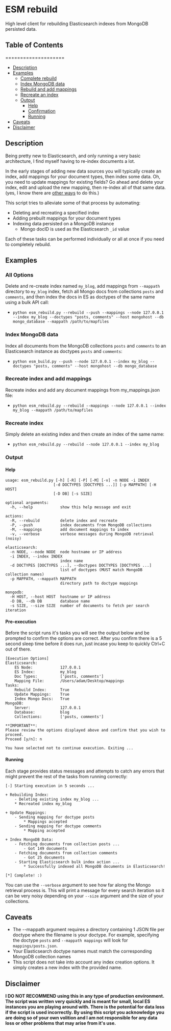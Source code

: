 # ESM rebuild
High level client for rebuilding Elasticsearch indexes from MongoDB persisted data.

## Table of Contents
====================
* [Description](#description)
* [Examples](#examples)
    * [Complete rebuild](#all-options)
    * [Index MongoDB data](#index-mongodb-data)
    * [Rebuild and add mappings](#recreate-index-and-add-mappings)
    * [Recreate an index](#recreate-index)
    * [Output](#output)
        * [Help](#help)
        * [Confirmation](#pre-execution)
        * [Running](#running)
* [Caveats](#caveats)
* [Disclaimer](#disclaimer)

## Description
Being pretty new to Elasticsearch, and only running a very basic architecture, I find myself having to re-index documents a lot. 

In the early stages of adding new data sources you will typically create an index, add mappings for your document types, then index some data. Oh, you need to update mappings for existing fields? Go ahead and delete your index, edit and upload the new mapping, then re-index all of that same data. (yes, I know there are [other ways](https://www.elastic.co/blog/changing-mapping-with-zero-downtime) to do this.)

This script tries to alleviate some of that process by automating:
- Deleting and recreating a specified index
- Adding prebuilt mappings for your document types
- Indexing data persisted on a MongoDB instance
    - Mongo docID is used as the Elasticsearch `_id` value

Each of these tasks can be performed individually or all at once if you need to completely rebuild.


## Examples
### All Options
Delete and re-create index named `my_blog`, add mappings from `--mappath` directory to `my_blog` index, fetch all Mongo docs from collections `posts` and `comments`, and then index the docs in ES as doctypes of the same name using a bulk API call:  
- `python esm_rebuild.py --rebuild --push --mappings --node 127.0.0.1 --index my_blog --doctypes "posts, comments" --host mongohost --db mongo_database --mappath /path/to/mapfiles`

### Index MongoDB data
Index all documents from the MongoDB collections `posts` and `comments` to an Elasticsearch instance as doctypes `posts` and `comments`:  
- `python esm_build.py --push --node 127.0.0.1 --index my_blog --doctypes "posts, comments" --host mongohost --db mongo_database`

### Recreate index and add mappings
Recreate index and add any document mappings from my_mappings.json file:  
- `python esm_rebuild.py --rebuild --mappings --node 127.0.0.1 --index my_blog --mappath /path/to/mapfiles`

### Recreate index
Simply delete an existing index and then create an index of the same name:
- `python esm_rebuild.py --rebuild --node 127.0.0.1 --index my_blog`

### Output

#### Help

```
usage: esm_rebuild.py [-h] [-R] [-P] [-M] [-v] -n NODE -i INDEX
                     [-d DOCTYPES [DOCTYPES ...]] [-p MAPPATH] [-H HOST]
                     [-D DB] [-s SIZE]

optional arguments:
  -h, --help            show this help message and exit

actions:
  -R, --rebuild         delete index and recreate
  -P, --push            index documents from MongoDB collections
  -M, --mappings        add document mappings to index
  -v, --verbose         verbose messages during MongoDB retrieval (noisy)

elasticsearch:
  -n NODE, --node NODE  node hostname or IP address
  -i INDEX, --index INDEX
                        index name
  -d DOCTYPES [DOCTYPES ...], --doctypes DOCTYPES [DOCTYPES ...]
                        list of doctypes (MUST match MongoDB collection names)
  -p MAPPATH, --mappath MAPPATH
                        directory path to doctype mappings

mongodb:
  -H HOST, --host HOST  hostname or IP address
  -D DB, --db DB        database name
  -s SIZE, --size SIZE  number of documents to fetch per search iteration
```

#### Pre-execution
Before the script runs it's tasks you will see the output below and be prompted to confirm the options are correct. After you confirm there is a 5 second sleep time before it does run, just incase you keep to quickly Ctrl+C out of there.

```
[Execution Options]
Elasticsearch:
    ES Node:            127.0.0.1
    ES Index:           my_blog
    Doc Types:          ['posts, comments']
    Mapping File:       /Users/adam/Desktop/mappings
Tasks:
    Rebuild Index:      True
    Update Mappings:    True
    Index Mongo Docs:   True
MongoDB:
    Server:             127.0.0.1
    Database:           blog
    Collections:        ['posts, comments']

**IMPORTANT**:
Please review the options displayed above and confirm that you wish to proceed.
Proceed [y/n]: n

You have selected not to continue execution. Exiting ...
```

#### Running
Each stage provides status messages and attempts to catch any errors that might prevent the rest of the tasks from running correctly:

```
[-] Starting execution in 5 seconds ...

+ Rebuilding Index:
    - Deleting existing index my_blog ...
    * Recreated index my_blog
    
+ Update Mappings:
    - Sending mapping for doctype posts
        * Mappings accepted
    - Sending mapping for doctype comments
        * Mapping accepted

+ Index MongoDB Data:
    - Fetching documents from collection posts ...
        - Got 149 documents
    - Fetching documents from collection comments
        - Got 25 documents
    - Starting Elasticsearch bulk index action ...
        * Successfully indexed all MongoDB documents in Elasticsearch!

[*] Complete! :)
```

You can use the `--verbose` argument to see how far along the Mongo retrieval process is. This will print a message for every search iteration so it can be very noisy depending on your `--size` argument and the size of your collections.

## Caveats
- The --mappath argument requires a directory containing 1 JSON file per doctype where the filename is your doctype. For example, specifying the doctype `posts` and `--mappath mappings` will look for `mappings/posts.json`.
- Your Elasticsearch doctype names must match the corresponding MongoDB collection names
- This script does not take into account any index creation options. It simply creates a new index with the provided name.


## Disclaimer 
**I DO NOT RECOMMEND using this in any type of production environment. The script was written very quickly and is meant for small, local ES instances you are playing around with. There is the potential for data loss if the script is used incorrectly. By using this script you acknowledge you are doing so of your own volition and I am not responsible for any data loss or other problems that may arise from it's use.**

